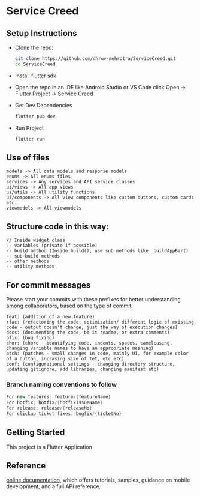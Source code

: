 # Service Creed

## Setup Instructions
- Clone the repo:
    ```bash
	git clone https://github.com/dhruv-mehrotra/ServiceCreed.git
	cd ServiceCreed
	```
    
- Install flutter sdk   
    
- Open the repo in an IDE like Android Studio or VS Code
    click Open -> Flutter Project -> Service Creed
    
- Get Dev Dependencies
    ```bash
    flutter pub dev
    ```
- Run Project
    ```bash
    flutter run
    ```


## Use of files

    models -> All data models and response models
    enums -> All enums files
    services -> Any services and API service classes
    ui/views -> All app views
    ui/utils -> All utility functions
    ui/components -> All view components like custom buttons, custom cards etc.
    viewmodels -> All viewmodels

## Structure code in this way:

    // Inside widget class
    -- variables (private if possible)
    -- build method (Inside build(), use sub methods like _buildAppBar()
    -- sub-build methods
    -- other methods
    -- utility methods

## For commit messages

Please start your commits with these prefixes for better understanding among collaborators, based on the type of commit:

    feat: (addition of a new feature)
    rfac: (refactoring the code: optimization/ different logic of existing code - output doesn't change, just the way of execution changes)
    docs: (documenting the code, be it readme, or extra comments)
    bfix: (bug fixing)
    chor: (chore - beautifying code, indents, spaces, camelcasing, changing variable names to have an appropriate meaning)
    ptch: (patches - small changes in code, mainly UI, for example color of a button, incrasing size of tet, etc etc)
    conf: (configurational settings - changing directory structure, updating gitignore, add libraries, changing manifest etc)
    
### Branch naming conventions to follow

```groovy
For new features: feature/{featureName}
For hotfix: hotfix/{hotfixIssueName}
For release: release/{releaseNo}
For clickup ticket fixes: bugfix/{ticketNo}
```

## Getting Started

This project is a Flutter Application

## Reference

[online documentation](https://flutter.dev/docs), which offers tutorials,
samples, guidance on mobile development, and a full API reference.
